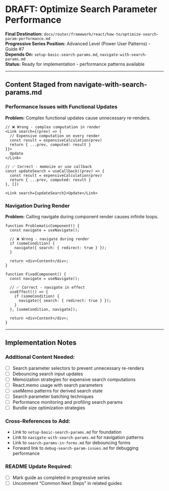 # DRAFT: Optimize Search Parameter Performance

**Final Destination:** `docs/router/framework/react/how-to/optimize-search-param-performance.md`  
**Progressive Series Position:** Advanced Level (Power User Patterns) - Guide #7  
**Depends On:** `setup-basic-search-params.md`, `navigate-with-search-params.md`  
**Status:** Ready for implementation - performance patterns available

---

## Content Staged from navigate-with-search-params.md

### Performance Issues with Functional Updates

**Problem:** Complex functional updates cause unnecessary re-renders.

```tsx
// ❌ Wrong - complex computation in render
<Link search={(prev) => {
  // Expensive computation on every render
  const result = expensiveCalculation(prev)
  return { ...prev, computed: result }
}}>
  Update
</Link>

// ✅ Correct - memoize or use callback
const updateSearch = useCallback((prev) => {
  const result = expensiveCalculation(prev)
  return { ...prev, computed: result }
}, [])

<Link search={updateSearch}>Update</Link>
```

### Navigation During Render

**Problem:** Calling navigate during component render causes infinite loops.

```tsx
function ProblematicComponent() {
  const navigate = useNavigate();

  // ❌ Wrong - navigate during render
  if (someCondition) {
    navigate({ search: { redirect: true } });
  }

  return <div>Content</div>;
}

function FixedComponent() {
  const navigate = useNavigate();

  // ✅ Correct - navigate in effect
  useEffect(() => {
    if (someCondition) {
      navigate({ search: { redirect: true } });
    }
  }, [someCondition, navigate]);

  return <div>Content</div>;
}
```

---

## Implementation Notes

### Additional Content Needed:

- [ ] Search parameter selectors to prevent unnecessary re-renders
- [ ] Debouncing search input updates
- [ ] Memoization strategies for expensive search computations
- [ ] React.memo usage with search parameters
- [ ] useMemo patterns for derived search state
- [ ] Search parameter batching techniques
- [ ] Performance monitoring and profiling search params
- [ ] Bundle size optimization strategies

### Cross-References to Add:

- Link to `setup-basic-search-params.md` for foundation
- Link to `navigate-with-search-params.md` for navigation patterns
- Link to `search-params-in-forms.md` for debouncing forms
- Forward link to `debug-search-param-issues.md` for debugging performance

### README Update Required:

- [ ] Mark guide as completed in progressive series
- [ ] Uncomment "Common Next Steps" in related guides
